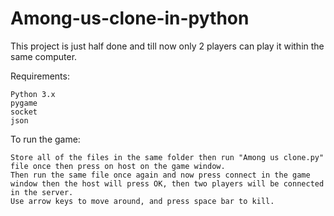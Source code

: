 # Among-us-clone-in-python
This project is just half done and till now only 2 players can play it within the same computer.

Requirements:

	Python 3.x
	pygame
	socket
	json
	
To run the game:

	Store all of the files in the same folder then run "Among us clone.py" file once then press on host on the game window.
	Then run the same file once again and now press connect in the game window then the host will press OK, then two players will be connected in the server.
	Use arrow keys to move around, and press space bar to kill.  
